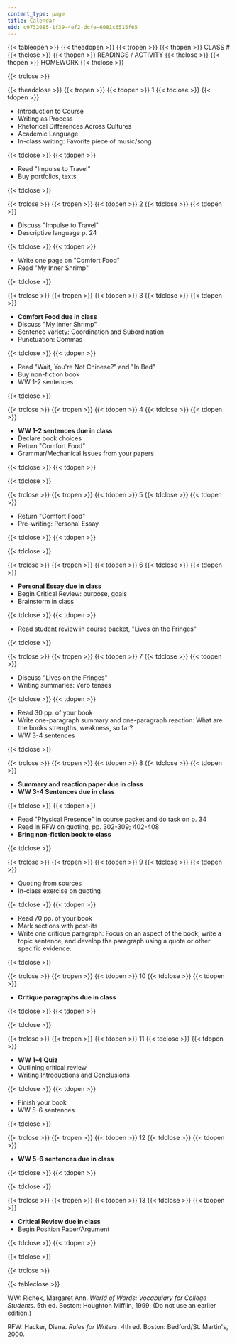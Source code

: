```yaml
---
content_type: page
title: Calendar
uid: c9732085-1f39-4ef2-dcfe-6081c6515f65
---
```


{{< tableopen >}}
{{< theadopen >}}
{{< tropen >}}
{{< thopen >}}
CLASS #
{{< thclose >}}
{{< thopen >}}
READINGS / ACTIVITY
{{< thclose >}}
{{< thopen >}}
HOMEWORK
{{< thclose >}}

{{< trclose >}}

{{< theadclose >}}
{{< tropen >}}
{{< tdopen >}}
1
{{< tdclose >}}
{{< tdopen >}}


*   Introduction to Course
*   Writing as Process
*   Rhetorical Differences Across Cultures
*   Academic Language
*   In-class writing: Favorite piece of music/song


{{< tdclose >}}
{{< tdopen >}}


*   Read "Impulse to Travel"
*   Buy portfolios, texts


{{< tdclose >}}

{{< trclose >}}
{{< tropen >}}
{{< tdopen >}}
2
{{< tdclose >}}
{{< tdopen >}}


*   Discuss "Impulse to Travel"
*   Descriptive language p. 24


{{< tdclose >}}
{{< tdopen >}}


*   Write one page on "Comfort Food"
*   Read "My Inner Shrimp"


{{< tdclose >}}

{{< trclose >}}
{{< tropen >}}
{{< tdopen >}}
3
{{< tdclose >}}
{{< tdopen >}}


*   **Comfort Food due in class**
*   Discuss "My Inner Shrimp"
*   Sentence variety: Coordination and Subordination
*   Punctuation: Commas


{{< tdclose >}}
{{< tdopen >}}


*   Read "Wait, You're Not Chinese?" and "In Bed"
*   Buy non-fiction book
*   WW 1-2 sentences


{{< tdclose >}}

{{< trclose >}}
{{< tropen >}}
{{< tdopen >}}
4
{{< tdclose >}}
{{< tdopen >}}


*   **WW 1-2 sentences due in class**
*   Declare book choices
*   Return "Comfort Food"
*   Grammar/Mechanical Issues from your papers


{{< tdclose >}}
{{< tdopen >}}

{{< tdclose >}}

{{< trclose >}}
{{< tropen >}}
{{< tdopen >}}
5
{{< tdclose >}}
{{< tdopen >}}


*   Return "Comfort Food"
*   Pre-writing: Personal Essay


{{< tdclose >}}
{{< tdopen >}}

{{< tdclose >}}

{{< trclose >}}
{{< tropen >}}
{{< tdopen >}}
6
{{< tdclose >}}
{{< tdopen >}}


*   **Personal Essay due in class**
*   Begin Critical Review: purpose, goals
*   Brainstorm in class


{{< tdclose >}}
{{< tdopen >}}


*   Read student review in course packet, "Lives on the Fringes"


{{< tdclose >}}

{{< trclose >}}
{{< tropen >}}
{{< tdopen >}}
7
{{< tdclose >}}
{{< tdopen >}}


*   Discuss "Lives on the Fringes"
*   Writing summaries: Verb tenses


{{< tdclose >}}
{{< tdopen >}}


*   Read 30 pp. of your book
*   Write one-paragraph summary and one-paragraph reaction: What are the books strengths, weakness, so far?
*   WW 3-4 sentences


{{< tdclose >}}

{{< trclose >}}
{{< tropen >}}
{{< tdopen >}}
8
{{< tdclose >}}
{{< tdopen >}}


*   **Summary and reaction paper due in class**
*   **WW 3-4 Sentences due in class**


{{< tdclose >}}
{{< tdopen >}}


*   Read "Physical Presence" in course packet and do task on p. 34
*   Read in RFW on quoting, pp. 302-309; 402-408
*   **Bring non-fiction book to class**


{{< tdclose >}}

{{< trclose >}}
{{< tropen >}}
{{< tdopen >}}
9
{{< tdclose >}}
{{< tdopen >}}


*   Quoting from sources
*   In-class exercise on quoting


{{< tdclose >}}
{{< tdopen >}}


*   Read 70 pp. of your book
*   Mark sections with post-its
*   Write one critique paragraph: Focus on an aspect of the book, write a topic sentence, and develop the paragraph using a quote or other specific evidence.


{{< tdclose >}}

{{< trclose >}}
{{< tropen >}}
{{< tdopen >}}
10
{{< tdclose >}}
{{< tdopen >}}


*   **Critique paragraphs due in class**


{{< tdclose >}}
{{< tdopen >}}

{{< tdclose >}}

{{< trclose >}}
{{< tropen >}}
{{< tdopen >}}
11
{{< tdclose >}}
{{< tdopen >}}


*   **WW 1-4 Quiz**
*   Outlining critical review
*   Writing Introductions and Conclusions


{{< tdclose >}}
{{< tdopen >}}


*   Finish your book
*   WW 5-6 sentences


{{< tdclose >}}

{{< trclose >}}
{{< tropen >}}
{{< tdopen >}}
12
{{< tdclose >}}
{{< tdopen >}}


*   **WW 5-6 sentences due in class**


{{< tdclose >}}
{{< tdopen >}}

{{< tdclose >}}

{{< trclose >}}
{{< tropen >}}
{{< tdopen >}}
13
{{< tdclose >}}
{{< tdopen >}}


*   **Critical Review due in class**
*   Begin Position Paper/Argument


{{< tdclose >}}
{{< tdopen >}}

{{< tdclose >}}

{{< trclose >}}

{{< tableclose >}}

WW: Richek, Margaret Ann. _World of Words: Vocabulary for College Students_. 5th ed. Boston: Houghton Mifflin, 1999. (Do not use an earlier edition.)

RFW: Hacker, Diana. _Rules for Writers_. 4th ed. Boston: Bedford/St. Martin's, 2000.